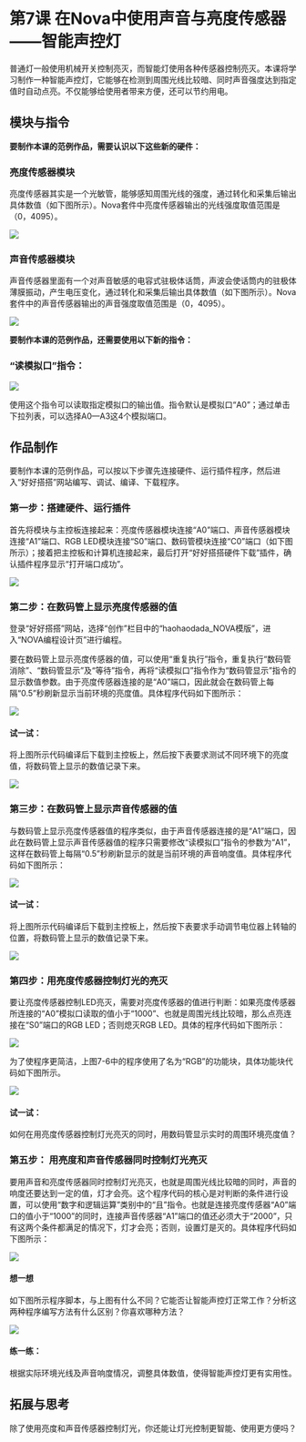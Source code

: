 # 第7课  在Nova中使用声音与亮度传感器——智能声控灯

普通灯一般使用机械开关控制亮灭，而智能灯使用各种传感器控制亮灭。本课将学习制作一种智能声控灯，它能够在检测到周围光线比较暗、同时声音强度达到指定值时自动点亮。不仅能够给使用者带来方便，还可以节约用电。

## 模块与指令

**要制作本课的范例作品，需要认识以下这些新的硬件：**

### 亮度传感器模块

亮度传感器其实是一个光敏管，能够感知周围光线的强度，通过转化和采集后输出具体数值（如下图所示）。Nova套件中亮度传感器输出的光线强度取值范围是（0，4095）。

![](../../.gitbook/assets/sa7-1.png)

### 声音传感器模块

声音传感器里面有一个对声音敏感的电容式驻极体话筒，声波会使话筒内的驻极体薄膜振动，产生电压变化，通过转化和采集后输出具体数值（如下图所示）。Nova套件中的声音传感器输出的声音强度取值范围是（0，4095）。

![](../../.gitbook/assets/sa7-2.png)

**要制作本课的范例作品，还需要使用以下新的指令：**

### “读模拟口”指令：

![](../../.gitbook/assets/sa7a.png)

使用这个指令可以读取指定模拟口的输出值。指令默认是模拟口“A0”；通过单击下拉列表，可以选择A0—A3这4个模拟端口。

## 作品制作

要制作本课的范例作品，可以按以下步骤先连接硬件、运行插件程序，然后进入“好好搭搭”网站编写、调试、编译、下载程序。

### 第一步：搭建硬件、运行插件

首先将模块与主控板连接起来：亮度传感器模块连接“A0”端口、声音传感器模块连接“A1”端口、RGB LED模块连接“S0”端口、数码管模块连接“C0”端口（如下图所示）；接着把主控板和计算机连接起来，最后打开“好好搭搭硬件下载”插件，确认插件程序显示“打开端口成功”。

![](../../.gitbook/assets/sa7-3.png)

### 第二步：在数码管上显示亮度传感器的值

登录“好好搭搭”网站，选择“创作”栏目中的“haohaodada\_NOVA模版”，进入“NOVA编程设计页”进行编程。

要在数码管上显示亮度传感器的值，可以使用“重复执行”指令，重复执行“数码管消除”、“数码管显示”及“等待”指令，再将“读模拟口”指令作为“数码管显示”指令的显示数值参数。由于亮度传感器连接的是“A0”端口，因此就会在数码管上每隔“0.5”秒刷新显示当前环境的亮度值。具体程序代码如下图所示：

![](../../.gitbook/assets/sa7-4.png)

#### 试一试：

将上图所示代码编译后下载到主控板上，然后按下表要求测试不同环境下的亮度值，将数码管上显示的数值记录下来。

![](../../.gitbook/assets/sa7-4-5.png)

### 第三步：在数码管上显示声音传感器的值

与数码管上显示亮度传感器值的程序类似，由于声音传感器连接的是“A1”端口，因此在数码管上显示声音传感器值的程序只需要修改“读模拟口”指令的参数为“A1”，这样在数码管上每隔“0.5”秒刷新显示的就是当前环境的声音响度值。具体程序代码如下图所示：

![](../../.gitbook/assets/sa7-5.png)

#### 试一试：

将上图所示代码编译后下载到主控板上，然后按下表要求手动调节电位器上转轴的位置，将数码管上显示的数值记录下来。

![](../../.gitbook/assets/sa7-5-5.png)

### 第四步：用亮度传感器控制灯光的亮灭

要让亮度传感器控制LED亮灭，需要对亮度传感器的值进行判断：如果亮度传感器所连接的“A0”模拟口读取的值小于“1000”、也就是周围光线比较暗，那么点亮连接在“S0”端口的RGB LED；否则熄灭RGB LED。具体的程序代码如下图所示：

![](../../.gitbook/assets/sa7-6.png)

为了使程序更简洁，上图7-6中的程序使用了名为“RGB”的功能块，具体功能块代码如下图所示。

![](../../.gitbook/assets/sa7-7.png)

#### 试一试：

如何在用亮度传感器控制灯光亮灭的同时，用数码管显示实时的周围环境亮度值？

### 第五步： 用亮度和声音传感器同时控制灯光亮灭

要用声音和亮度传感器同时控制灯光亮灭，也就是周围光线比较暗的同时，声音的响度还要达到一定的值，灯才会亮。这个程序代码的核心是对判断的条件进行设置，可以使用“数字和逻辑运算”类别中的“且”指令。也就是连接亮度传感器“A0”端口的值小于“1000”的同时，连接声音传感器“A1”端口的值还必须大于“2000”，只有这两个条件都满足的情况下，灯才会亮；否则，设置灯是灭的。具体程序代码如下图所示：

![](../../.gitbook/assets/sa7-8.png)

#### 想一想

如下图所示程序脚本，与上图有什么不同？它能否让智能声控灯正常工作？分析这两种程序编写方法有什么区别？你喜欢哪种方法？

![](../../.gitbook/assets/sa7-9.png)

#### 练一练：

根据实际环境光线及声音响度情况，调整具体数值，使得智能声控灯更有实用性。

## 拓展与思考

除了使用亮度和声音传感器控制灯光，你还能让灯光控制更智能、使用更方便吗？

